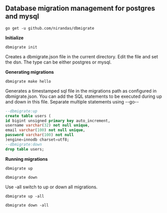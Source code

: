 ## Database migration management for postgres and mysql

    go get -u github.com/nirandas/dbmigrate

**Initialize**

    dbmigrate init

Creates a dbmigrate.json file in the current directory. Edit the file and set the dsn. The type can be either postgres or mysql.

**Generating migrations**

    dbmigrate make hello

Generates a timestamped sql file in the migrations path as configured in dbmigrate.json. You can add the SQL statements to be executed during up and down in this file. Separate multiple statements using --go--

```sql
--dbmigrate:up
create table users (
id bigint unsigned primary key auto_increment,
username varchar(32) not null unique,
email varchar(100) not null unique,
password varchar(100) not null
)engine=innodb charset=utf8;
--dbmigrate:down
drop table users;
```

**Running migrations**


    dbmigrate up

    dbmigrate down

Use -all switch to up or down all migrations.


    dbmigrate up -all

    dbmigrate down -all
